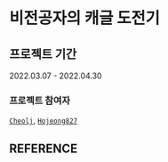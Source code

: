 # 비전공자의 캐글 도전기

## 프로젝트 기간
2022.03.07 - 2022.04.30
### 프로젝트 참여자
[`Cheolj`](), [`Hojeong827`]()
                                                                                                                                    
## REFERENCE
